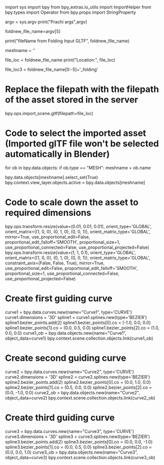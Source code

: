 import sys
import bpy
from bpy_extras.io_utils import ImportHelper
from bpy.types import Operator
from bpy.props import StringProperty

argv = sys.argv
print("Prachi args",argv)

foldnew_file_name=argv[5]

print("fileName from Folding Input GLTF", foldnew_file_name)

meshname = ''

file_loc = foldnew_file_name
print("Location:", file_loc)

file_loc3 = foldnew_file_name[0:-5]+'_folding'

# Replace the filepath with the filepath of the asset stored in the server
bpy.ops.import_scene.gltf(filepath=file_loc)

# Code to select the imported asset (Imported glTF file won't be selected automatically in Blender)
for ob in bpy.data.objects:
    if ob.type == "MESH":
        meshname = ob.name

bpy.data.objects[meshname].select_set(True)
bpy.context.view_layer.objects.active = bpy.data.objects[meshname]

# Code to scale down the asset to required dimensions
bpy.ops.transform.resize(value=(0.01, 0.01, 0.01), orient_type='GLOBAL', orient_matrix=((1, 0, 0), (0, 1, 0), (0, 0, 1)), orient_matrix_type='GLOBAL', mirror=True, use_proportional_edit=False, proportional_edit_falloff='SMOOTH', proportional_size=1, use_proportional_connected=False, use_proportional_projected=False)
bpy.ops.transform.resize(value=(1, 1, 0.1), orient_type='GLOBAL', orient_matrix=((1, 0, 0), (0, 1, 0), (0, 0, 1)), orient_matrix_type='GLOBAL', constraint_axis=(False, False, True), mirror=True, use_proportional_edit=False, proportional_edit_falloff='SMOOTH', proportional_size=1, use_proportional_connected=False, use_proportional_projected=False)


# Create first guiding curve
curve1 = bpy.data.curves.new(name="Curve1", type='CURVE')
curve1.dimensions = '3D'
spline1 = curve1.splines.new(type='BEZIER')
spline1.bezier_points.add(2)
spline1.bezier_points[0].co = (-1.0, 0.0, 0.0)
spline1.bezier_points[1].co = (0.0, 0.5, 0.0)
spline1.bezier_points[2].co = (1.0, 0.0, 0.0)
curve1_ob = bpy.data.objects.new(name="Curve1", object_data=curve1)
bpy.context.scene.collection.objects.link(curve1_ob)

# Create second guiding curve
curve2 = bpy.data.curves.new(name="Curve2", type='CURVE')
curve2.dimensions = '3D'
spline2 = curve2.splines.new(type='BEZIER')
spline2.bezier_points.add(2)
spline2.bezier_points[0].co = (0.0, 1.0, 0.0)
spline2.bezier_points[1].co = (0.5, 0.0, 0.0)
spline2.bezier_points[2].co = (0.0, -1.0, 0.0)
curve2_ob = bpy.data.objects.new(name="Curve2", object_data=curve2)
bpy.context.scene.collection.objects.link(curve2_ob)

# Create third guiding curve
curve3 = bpy.data.curves.new(name="Curve3", type='CURVE')
curve3.dimensions = '3D'
spline3 = curve3.splines.new(type='BEZIER')
spline3.bezier_points.add(2)
spline3.bezier_points[0].co = (0.0, 0.0, -1.0)
spline3.bezier_points[1].co = (0.0, 0.5, 0.0)
spline3.bezier_points[2].co = (0.0, 0.0, 1.0)
curve3_ob = bpy.data.objects.new(name="Curve3", object_data=curve3)
bpy.context.scene.collection.objects.link(curve3_ob)
